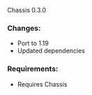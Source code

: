 Chassis 0.3.0

### Changes:
- Port to 1.19  
- Updated dependencies  

### Requirements:
- Requires Chassis